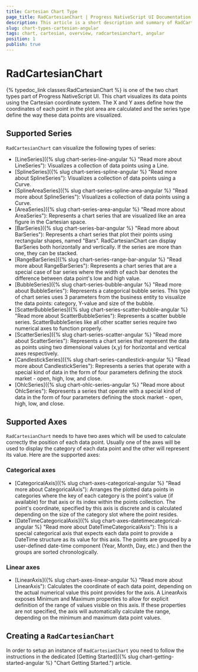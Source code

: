 ```yaml
---
title: Cartesian Chart Type
page_title: RadCartesianChart | Progress NativeScript UI Documentation
description: This article is a short description and summary of RadCartesianCharts's features.
slug: chart-types-cartesian-angular
tags: chart, cartesian, overview, radcartesianchart, angular
position: 1
publish: true
---
```


# RadCartesianChart
{% typedoc_link classes:RadCartesianChart %} is one of the two chart types part of Progress NativeScript UI. This chart visualizes its data points using the Cartesian coordinate system. The X and Y axes define how the coordinates of each point in the plot area are calculated and the series type define the way these data points are visualized.

## Supported Series
`RadCartesianChart` can visualize the following types of series:

- [LineSeries]({% slug chart-series-line-angular %} "Read more about LineSeries"): Visualizes a collection of data points using a Line.
- [SplineSeries]({% slug chart-series-spline-angular %} "Read more about SplineSeries"): Visualizes a collection of data points using a Curve.
- [SplineAreaSeries]({% slug chart-series-spline-area-angular %} "Read more about SplineSeries"): Visualizes a collection of data points using a Curve.
- [AreaSeries]({% slug chart-series-area-angular %} "Read more about AreaSeries"): Represents a chart series that are visualized like an area figure in the Cartesian space.
- [BarSeries]({% slug chart-series-bar-angular %} "Read more about BarSeries"): Represents a chart series that plot their points using rectangular shapes, named "Bars". RadCartesianChart can display BarSeries both horizontally and vertically. If the series are more than one, they can be stacked.
- [RangeBarSeries]({% slug chart-series-range-bar-angular %} "Read more about RangeBarSeries"): Represents a chart series that are a special case of bar series where the width of each bar denotes the difference between data point's low and high value.
- [BubbleSeries]({% slug chart-series-bubble-angular %} "Read more about BubbleSeries"): Represents a categorical bubble series. This type of chart series uses 3 parameters from the business entity to visualize the data points: category, Y-value and size of the bubble.
- [ScatterBubbleSeries]({% slug chart-series-scatter-bubble-angular %} "Read more about ScatterBubbleSeries"): Represents a scatter bubble series. ScatterBubbleSeries like all other scatter series require two numerical axes to function properly.
- [ScatterSeries]({% slug chart-series-scatter-angular %} "Read more about ScatterSeries"): Represents a chart series that represent the data as points using two dimensional values (x,y) for horizontal and vertical axes respectively.
- [CandlestickSeries]({% slug chart-series-candlestick-angular %} "Read more about CandlestickSeries"): Represents a series that operate with a special kind of data in the form of four parameters defining the stock market - open, high, low, and close.
- [OhlcSeries]({% slug chart-ohlc-series-angular %} "Read more about OhlcSeries"): Represents a series that operate with a special kind of data in the form of four parameters defining the stock market - open, high, low, and close.

## Supported Axes
`RadCartesianChart` needs to have two axes which will be used to calculate correctly the position of each data point. Usually one of the axes will be used to display the category of each data point and the other will represent its value. Here are the supported axes:

### Categorical axes
- [CategoricalAxis]({% slug chart-axes-categorical-angular %} "Read more about CategoricalAxis"): Arranges the plotted data points in categories where the key of each category is the point's value (if available) for that axis or its index within the points collection. The point's coordinate, specified by this axis is discrete and is calculated depending on the size of the category slot where the point resides.
- [DateTimeCategoricalAxis]({% slug chart-axes-datetimecategorical-angular %} "Read more about DateTimeCategoricalAxis"): This is a special categorical axis that expects each data point to provide a DateTime structure as its value for this axis. The points are grouped by a user-defined date-time component (Year, Month, Day, etc.) and then the groups are sorted chronologically.

### Linear axes
- [LinearAxis]({% slug chart-axes-linear-angular  %} "Read more about LinearAxis"): Calculates the coordinate of each data point, depending on the actual numerical value this point provides for the axis. A LinearAxis exposes Minimum and Maximum properties to allow for explicit definition of the range of values visible on this axis. If these properties are not specified, the axis will automatically calculate the range, depending on the minimum and maximum data point values.

## Creating a `RadCartesianChart`
In order to setup an instance of `RadCartesianChart` you need to follow the instructions in the dedicated [Getting Started]({% slug chart-getting-started-angular %} "Chart Getting Started.") article.

